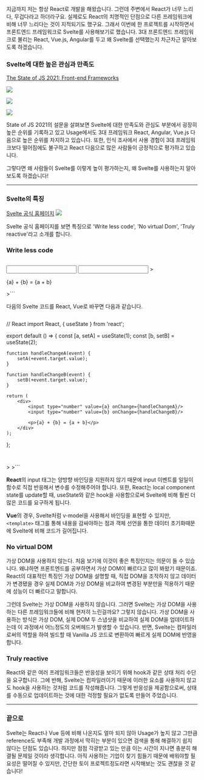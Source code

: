 지금까지 저는 항상 React로 개발을 해왔습니다. 그런데 주변에서 React가 너무 느리다, 무겁다라고 하더라구요. 실제로도 React의 치명적인 단점으로 다른 프레임워크에 비해 너무 느리다는 것이 지적되기도 했구요. 그래서 이번에 한 프로젝트를 시작하면서 프론트엔드 프레임워크로 Svelte를 사용해보기로 했습니다. 3대 프론트엔드 프레임워크로 불리는 React, Vue.js, Angular를 두고 왜 Svelte를 선택했는지 차근차근 알아보도록 하겠습니다.

### Svelte에 대한 높은 관심과 만족도
[The State of JS 2021: Front-end Frameworks](https://2021.stateofjs.com/en-US/libraries/front-end-frameworks)

![](https://images.velog.io/images/tnghd5761/post/b1c478bc-490d-40fe-aa34-077cb8f7d244/image.png)

![](https://images.velog.io/images/tnghd5761/post/cc3706ee-4faf-4993-91e3-d24b66953b5e/image.png)

![](https://images.velog.io/images/tnghd5761/post/5d914d7e-e9db-4b77-869a-0581bef5fc5a/image.png)

State of JS 2021의 설문을 살펴보면 Svelte에 대한 만족도와 관심도 부분에서 굉장히 높은 순위를 기록하고 있고 Usage에서도 3대 프레임워크 React, Angular, Vue.js 다음으로 높은 순위를 차지하고 있습니다. 또한, 인식 조사에서 사용 경험이 3대 프레임워크보다 떨어짐에도 불구하고 React 다음으로 많은 사람들이 긍정적으로 평가하고 있습니다.

그렇다면 왜 사람들이 Svelte를 이렇게 높이 평가하는지, 왜 Svelte를 사용하는지 알아보도록 하겠습니다!

----

### Svelte의 특징

[Svelte 공식 홈페이지](https://svelte.dev/)
![](https://images.velog.io/images/tnghd5761/post/ec7d7c78-1d8a-443a-b867-0dcf10c30916/svelte.dev_.png)

Svelte 공식 홈페이지를 보면 특징으로 'Write less code', 'No virtual Dom', 'Truly reactive'라고 소개를 합니다.

### Write less code
>```Svelte
<!-- Svelte -->
<script>
	let a = 1;
	let b = 2;
</script>
>
<input type="number" bind:value={a}>
<input type="number" bind:value={b}>
>
<p>{a} + {b} = {a + b}</p>
>```

다음의 Svelte 코드를 React, Vue로 바꾸면 다음과 같습니다.
>```javascript
// React
import React, { useState } from 'react';
>
export default () => {
	const [a, setA] = useState(1);
	const [b, setB] = useState(2);
>
	function handleChangeA(event) {
		setA(+event.target.value);
	}
>
	function handleChangeB(event) {
		setB(+event.target.value);
	}
>
	return (
		<div>
			<input type="number" value={a} onChange={handleChangeA}/>
			<input type="number" value={b} onChange={handleChangeB}/>
>
			<p>{a} + {b} = {a + b}</p>
		</div>
	);
};
>```

>```Vue
<!-- Vue -->
<template>
	<div>
		<input type="number" v-model.number="a">
		<input type="number" v-model.number="b">
>
		<p>{{a}} + {{b}} = {{a + b}}</p>
	</div>
</template>
>
<script>
	export default {
		data: function() {
			return {
				a: 1,
				b: 2
			};
		}
	};
</script>
>```

**React**의 input 태그는 양방향 바인딩을 지원하지 않기 때문에 input 이벤트를 일일이 함수로 직접 반응해서 변수를 수정해주어야 합니다. 또한, React는 local component state를 update할 때, useState와 같은 hook을 사용함으로써 Svelte에 비해 훨씬 더 많은 코드를 요구하게 됩니다.

**Vue**의 경우, Svelte처럼 v-model을 사용해서 바인딩을 표현할 수 있지만, `<template>` 태그를 통해 내용을 감싸야하는 점과 객체 선언을 통한 데이터 초기화때문에 Svelte에 비해 코드가 길어집니다.

### No virtual DOM
가상 DOM을 사용하지 않는다. 처음 보기에 이것이 좋은 특징인지는 의문이 들 수 있습니다. 왜냐하면 프론트엔드를 공부하면서 가상 DOM이 빠르다고 많이 봐왔기 때문이죠. React의 대표적인 특징인 가상 DOM을 설명할 때, 직접 DOM을 조작하지 않고 데이터가 변경됐을 경우 실제 DOM과 가상 DOM을 비교하여 변경된 부분만을 적용하기 때문에 성능이 더 빠르다고 말합니다.

그런데 Svelte는 가상 DOM을 사용하지 않습니다. 그러면 Svelte는 가상 DOM을 사용하는 다른 프레임워크들에 비해 현저히 느린걸까요? 그렇지 않습니다. 가상 DOM을 사용하는 방식은 가상 DOM, 실제 DOM 두 스냅샷을 비교하여 실제 DOM을 업데이트하는데 이 과정에서 어느정도의 오버헤드가 발생할 수 있습니다. 반면, Svelte는 컴파일러로써의 역할을 하여 빌드할 때 Vanilla JS 코드로 변환하여 빠르게 실제 DOM에 반영을 합니다.

### Truly reactive

React와 같은 여러 프레임워크들은 반응성을 보이기 위해 hook과 같은 상태 처리 수단을 요구합니다. 그에 반해, Svelte는 컴파일러이기 때문에 이러한 요소를 사용하지 않고도 hook을 사용하는 것처럼 코드를 작성해줍니다. 그렇게 반응성을 제공함으로써, 상태를 수동으로 업데이트하는 것에 대한 걱정할 필요가 없도록 만들어 주었습니다.

----

### 끝으로
Svelte는 React나 Vue 등에 비해 나온지도 얼마 되지 않아 Usage가 높지 않고 그만큼 reference도 부족해 개발 과정에서 막히는 부분이 있으면 검색을 통해 해결하기 쉽지 않다는 단점도 있습니다. 하지만 점점 각광받고 있는 만큼 이는 시간이 지나면 충분히 해결될 문제일 것이라 생각합니다. 아직 사용하는 기업이 찾기 힘들기 때문에 배워야할 필요성은 떨어질 수 있지만, 간단한 토이 프로젝트정도라면 시작해보는 것도 괜찮을 것 같습니다!
